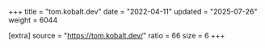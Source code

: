 +++
title = "tom.kobalt.dev"
date = "2022-04-11"
updated = "2025-07-26"
weight = 6044

[extra]
source = "https://tom.kobalt.dev/"
ratio = 66
size = 6
+++
